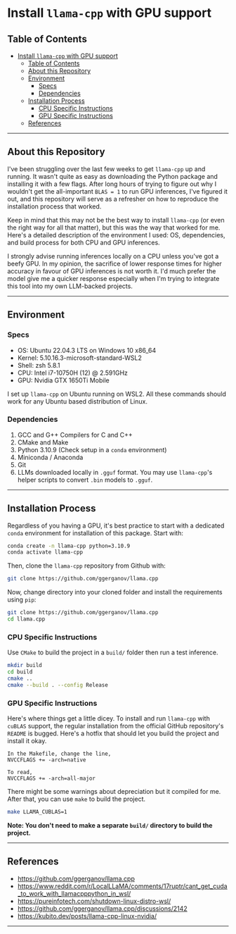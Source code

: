 # Install `llama-cpp` with GPU support

## Table of Contents

- [Install `llama-cpp` with GPU support](#install-llama-cpp-with-gpu-support)
  - [Table of Contents](#table-of-contents)
  - [About this Repository](#about-this-repository)
  - [Environment](#environment)
    - [Specs](#specs)
    - [Dependencies](#dependencies)
  - [Installation Process](#installation-process)
    - [CPU Specific Instructions](#cpu-specific-instructions)
    - [GPU Specific Instructions](#gpu-specific-instructions)
  - [References](#references)

---

## About this Repository

I've been struggling over the last few weeks to get `llama-cpp` up and running. It wasn't quite as easy as downloading the Python package and installing it with a few flags. After long hours of trying to figure out why I wouldn't get the all-important `BLAS = 1` to run GPU inferences, I've figured it out, and this repository will serve as a refresher on how to reproduce the installation process that worked.

Keep in mind that this may not be the best way to install `llama-cpp` (or even the right way for all that matter), but this was the way that worked for me. Here's a detailed description of the environment I used: OS, dependencies, and build process for both CPU and GPU inferences.

I strongly advise running inferences locally on a CPU unless you've got a beefy GPU. In my opinion, the sacrifice of lower response times for higher accuracy in favour of GPU inferences is not worth it. I'd much prefer the model give me a quicker response especially when I'm trying to integrate this tool into my own LLM-backed projects.

---

## Environment

### Specs

- OS: Ubuntu 22.04.3 LTS on Windows 10 x86_64
- Kernel: 5.10.16.3-microsoft-standard-WSL2
- Shell: zsh 5.8.1
- CPU: Intel i7-10750H (12) @ 2.591GHz
- GPU: Nvidia GTX 1650Ti Mobile

I set up `llama-cpp` on Ubuntu running on WSL2. All these commands should work for any Ubuntu based distribution of Linux.

### Dependencies

1. GCC and G++ Compilers for C and C++
2. CMake and Make
3. Python 3.10.9 (Check setup in a `conda` environment)
4. Miniconda / Anaconda
5. Git
6. LLMs downloaded locally in `.gguf` format. You may use `llama-cpp`'s helper scripts to convert `.bin` models to `.gguf`.

---

## Installation Process

Regardless of you having a GPU, it's best practice to start with a dedicated `conda` environment for installation of this package. Start with:

```bash
conda create -n llama-cpp python=3.10.9
conda activate llama-cpp
```

Then, clone the `llama-cpp` repository from Github with:

```bash
git clone https://github.com/ggerganov/llama.cpp
```

Now, change directory into your cloned folder and install the requirements using `pip`:

```bash
git clone https://github.com/ggerganov/llama.cpp
cd llama.cpp
```

### CPU Specific Instructions

Use `CMake` to build the project in a `build/` folder then run a test inference.

```bash
mkdir build
cd build
cmake ..
cmake --build . --config Release
```

### GPU Specific Instructions

Here's where things get a little dicey. To install and run `llama-cpp` with `cuBLAS` support, the regular installation from the official GitHub repository's `README` is bugged. Here's a hotfix that should let you build the project and install it okay.

    In the Makefile, change the line,
    NVCCFLAGS += -arch=native

    To read,
    NVCCFLAGS += -arch=all-major

There might be some warnings about depreciation but it compiled for me. After that, you can use `make` to build the project.

```bash
make LLAMA_CUBLAS=1
```

**Note: You don't need to make a separate `build/` directory to build the project.**

---

## References

- https://github.com/ggerganov/llama.cpp
- https://www.reddit.com/r/LocalLLaMA/comments/17ruptr/cant_get_cuda_to_work_with_llamacpppython_in_wsl/
- https://pureinfotech.com/shutdown-linux-distro-wsl/
- https://github.com/ggerganov/llama.cpp/discussions/2142
- https://kubito.dev/posts/llama-cpp-linux-nvidia/

---
